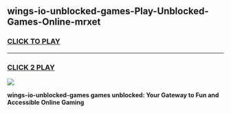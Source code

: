 
## wings-io-unblocked-games-Play-Unblocked-Games-Online-mrxet
<h3>
<a href="https://premium76.site?title=wings-io-unblocked-games&ref=24A">CLICK TO PLAY</a></h3>
<hr>

<h3>
<a href="https://premium76.site?title=wings-io-unblocked-games&ref=24A">CLICK 2 PLAY</a>
  
</h3>

<a href="https://premium76.site?title=wings-io-unblocked-games&ref=24A"><img src="https://clearcache.store/games.png"></a>


**wings-io-unblocked-games games unblocked: Your Gateway to Fun and Accessible Online Gaming**
